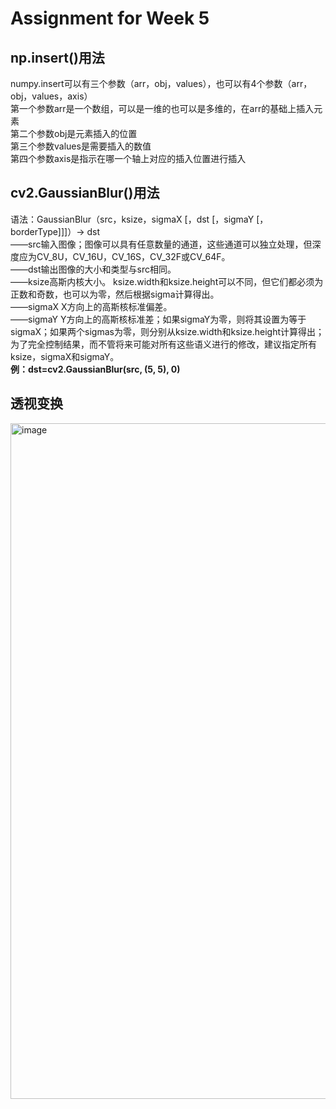 # Assignment for Week 5
## np.insert()用法
numpy.insert可以有三个参数（arr，obj，values），也可以有4个参数（arr，obj，values，axis）  
第一个参数arr是一个数组，可以是一维的也可以是多维的，在arr的基础上插入元素  
第二个参数obj是元素插入的位置  
第三个参数values是需要插入的数值  
第四个参数axis是指示在哪一个轴上对应的插入位置进行插入  
## cv2.GaussianBlur()用法
语法：GaussianBlur（src，ksize，sigmaX [，dst [，sigmaY [，borderType]]]）-> dst  
——src输入图像；图像可以具有任意数量的通道，这些通道可以独立处理，但深度应为CV_8U，CV_16U，CV_16S，CV_32F或CV_64F。  
——dst输出图像的大小和类型与src相同。  
——ksize高斯内核大小。 ksize.width和ksize.height可以不同，但​​它们都必须为正数和奇数，也可以为零，然后根据sigma计算得出。  
——sigmaX X方向上的高斯核标准偏差。  
——sigmaY Y方向上的高斯核标准差；如果sigmaY为零，则将其设置为等于sigmaX；如果两个sigmas为零，则分别从ksize.width和ksize.height计算得出；为了完全控制结果，而不管将来可能对所有这些语义进行的修改，建议指定所有ksize，sigmaX和sigmaY。  
**例：dst=cv2.GaussianBlur(src, (5, 5), 0)**  
## 透视变换
<img width="1081" alt="image" src="https://github.com/tangjunhao518/badou-ai-special-2023/assets/93815985/21bef868-ef21-41ab-84c6-ece7bb4359a8">
